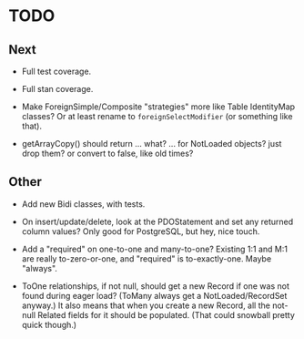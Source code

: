 # TODO

## Next

- Full test coverage.

- Full stan coverage.

- Make ForeignSimple/Composite "strategies" more like Table IdentityMap classes?
  Or at least rename to `foreignSelectModifier` (or something like that).

- getArrayCopy() should return ... what? ... for NotLoaded objects? just drop them?
or convert to false, like old times?

## Other

- Add new Bidi classes, with tests.

- On insert/update/delete, look at the PDOStatement and set any returned column
  values? Only good for PostgreSQL, but hey, nice touch.

- Add a "required" on one-to-one and many-to-one? Existing 1:1 and M:1 are
  really to-zero-or-one, and "required" is to-exactly-one. Maybe "always".

- ToOne relationships, if not null, should get a new Record if one was not found
  during eager load? (ToMany always get a NotLoaded/RecordSet anyway.) It also
  means that when you create a new Record, all the not-null Related fields for
  it should be populated. (That could snowball pretty quick though.)
